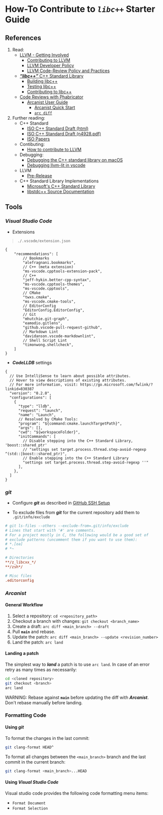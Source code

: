 # How-To Contribute to ***`libc++`*** Starter Guide

## References

1. Read:
    - [LLVM - Getting Involved](https://llvm.org/docs/GettingInvolved.html)
      - [Contributing to LLVM](https://llvm.org/docs/Contributing.html)
      - [LLVM Developer Policy](https://llvm.org/docs/DeveloperPolicy.html)
      - [LLVM Code-Review Policy and Practices](https://llvm.org/docs/CodeReview.html)
    - [***“libc++”*** C++ Standard Library](https://libcxx.llvm.org/index.html)
      - [Building libc++](https://libcxx.llvm.org/BuildingLibcxx.html)
      - [Testing libc++](https://libcxx.llvm.org/TestingLibcxx.html)
      - [Contributing to libc++](https://libcxx.llvm.org/Contributing.html)
    - [Code Reviews with Phabricator](https://www.llvm.org/docs/Phabricator.html)
      - [Arcanist User Guide](https://secure.phabricator.com/book/phabricator/article/arcanist/)
        - [Arcanist Quick Start](https://secure.phabricator.com/book/phabricator/article/arcanist_quick_start/)
        - [`arc diff`](https://secure.phabricator.com/book/phabricator/article/arcanist_diff/)
2. Further reading:
    - C++ Standard
      - [ISO C++ Standard Draft (html)](https://eel.is/c++draft/)
      - [ISO C++ Standard Draft (n4928.pdf)](https://open-std.org/JTC1/SC22/WG21/docs/papers/2023/n4928.pdf)
      - [ISO Papers](https://open-std.org/JTC1/SC22/WG21/docs/papers/2023/)
    - Contibuting:
      - [How to contribute to LLVM](https://developers.redhat.com/articles/2022/12/20/how-contribute-llvm#)
    - Debugging:
      - [Debugging the C++ standard library on macOS](https://www.jviotti.com/2022/05/05/debugging-the-cxx-standard-library-on-macos.html)
      - [Debugging llvm-lit in vscode](https://weliveindetail.github.io/blog/post/2021/08/06/debug-llvm-lit.html)
    - LLVM
      - [Pre-Release](https://prereleases.llvm.org)
    - C++ Standard Library Implementations
      - [Microsoft's C++ Standard Library](https://github.com/microsoft/STL)
      - [libstdc++ Source Documentation](https://gcc.gnu.org/onlinedocs/libstdc++/latest-doxygen/index.html)

## Tools

### ***Visual Studio Code***

- Extensions

> `./.vscode/extension.json`

```json5
{
    "recommendations": [
        // Bookmarks
        "alefragnani.bookmarks",
        // C++ (meta extension)
        "ms-vscode.cpptools-extension-pack",
        // C++
        "jeff-hykin.better-cpp-syntax",
        "ms-vscode.cpptools-themes",
        "ms-vscode.cpptools",
        // CMake
        "twxs.cmake",
        "ms-vscode.cmake-tools",
        // EditorConfig
        "EditorConfig.EditorConfig",
        // Git
        "mhutchie.git-graph",
        "eamodio.gitlens",
        "github.vscode-pull-request-github",
        // Markdown Lint
        "davidanson.vscode-markdownlint",
        // Shell Script Lint
        "timonwong.shellcheck",
    ]
}
```

- ***CodeLLDB*** settings

```json5
{
  // Use IntelliSense to learn about possible attributes.
  // Hover to view descriptions of existing attributes.
  // For more information, visit: https://go.microsoft.com/fwlink/?linkid=830387
  "version": "0.2.0",
  "configurations": [
    {
      "type": "lldb",
      "request": "launch",
      "name": "Launch",
      // Resolved by CMake Tools:
      "program": "${command:cmake.launchTargetPath}",
      "args": [],
      "cwd": "${workspaceFolder}",
      "initCommands": [
        // Disable stepping into the C++ Standard Library, 'boost::shared_ptr'
        // "settings set target.process.thread.step-avoid-regexp ^(std::|boost::shared_ptr)",
        // Enable stepping into the C++ Standard Library
        "settings set target.process.thread.step-avoid-regexp ''"
      ],
    },
  ]
}
```

### ***git***

- Configure ***git*** as described in [GitHub SSH Setup](github_ssh_setup.md)

- To exclude files from ***git*** for the current repository add them to `.git/info/exclude`

```ini
# git ls-files --others --exclude-from=.git/info/exclude
# Lines that start with '#' are comments.
# For a project mostly in C, the following would be a good set of
# exclude patterns (uncomment them if you want to use them):
# *.[oa]
# *~

# Directories
**/z_libcxx_*/
**/zsh*/

# Misc files
.editorconfig

```

### ***Arcanist***

#### General Workflow

1. Select a repository: `cd <repository_path>`
2. Checkout a branch with changes: `git checkout <branch_name>`
3. Create a draft: `arc diff <main_branch> --draft`
4. Pull **`main`** and rebase.
5. Update the patch: `arc diff <main_branch> --update <revision_number>`
6. Land the patch: `arc land`

#### Landing a patch

The simplest way to ***land*** a patch is to use `arc land`. In case of an error retry as many times as necessarily:

```sh
cd <cloned repository>
git checkout <branch>
arc land
```

WARNING: Rebase against **`main`** before updating the diff with ***Arcanist***. Don't rebase manually before landing.

### Formatting Code

#### Using ***git***

To format the changes in the last commit:

```sh
git clang-format HEAD^
```

To format all changes between the `<main_branch>` branch and the last commit in the current branch:

```sh
git clang-format <main_branch>...HEAD
```

#### Using ***Visual Studio Code***

Visual studio code provides the following code formatting menu items:

- `Format Document`
- `Format Selection`
